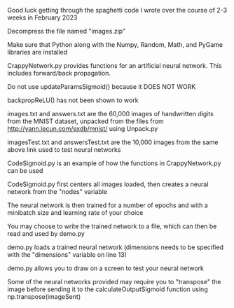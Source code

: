 Good luck getting through the spaghetti code I wrote over the course of 2-3 weeks in February 2023


Decompress the file named "images.zip"

Make sure that Python along with the Numpy, Random, Math, and PyGame libraries are installed


CrappyNetwork.py provides functions for an artificial neural network. This includes forward/back propagation.

Do not use updateParamsSigmoid() because it DOES NOT WORK

backpropReLU() has not been shown to work


images.txt and answers.txt are the 60,000 images of handwritten digits from the MNIST dataset, unpacked from the files from http://yann.lecun.com/exdb/mnist/ using Unpack.py

imagesTest.txt and answersTest.txt are the 10,000 images from the same above link used to test neural networks


CodeSigmoid.py is an example of how the functions in CrappyNetwork.py can be used

CodeSigmoid.py first centers all images loaded, then creates a neural network from the "nodes" variable

The neural network is then trained for a number of epochs and with a minibatch size and learning rate of your choice

You may choose to write the trained network to a file, which can then be read and used by demo.py


demo.py loads a trained neural network (dimensions needs to be specified with the "dimensions" variable on line 13)

demo.py allows you to draw on a screen to test your neural network

Some of the neural networks provided may require you to "transpose" the image before sending it to the calculateOutputSigmoid function using np.transpose(imageSent)
